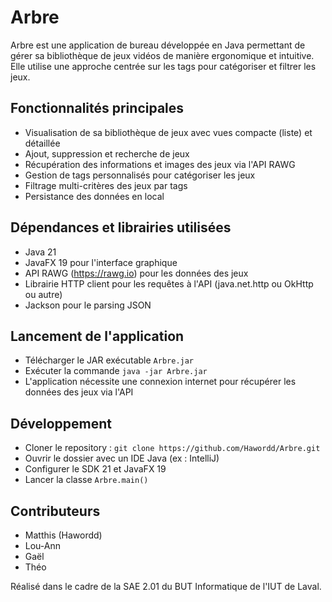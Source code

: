 # Arbre

Arbre est une application de bureau développée en Java permettant de gérer sa bibliothèque de jeux vidéos de manière ergonomique et intuitive. Elle utilise une approche centrée sur les tags pour catégoriser et filtrer les jeux.

## Fonctionnalités principales

- Visualisation de sa bibliothèque de jeux avec vues compacte (liste) et détaillée
- Ajout, suppression et recherche de jeux 
- Récupération des informations et images des jeux via l'API RAWG
- Gestion de tags personnalisés pour catégoriser les jeux
- Filtrage multi-critères des jeux par tags
- Persistance des données en local

## Dépendances et librairies utilisées

- Java 21 
- JavaFX 19 pour l'interface graphique
- API RAWG (https://rawg.io) pour les données des jeux
- Librairie HTTP client pour les requêtes à l'API (java.net.http ou OkHttp ou autre)
- Jackson pour le parsing JSON

## Lancement de l'application 

- Télécharger le JAR exécutable `Arbre.jar`
- Exécuter la commande `java -jar Arbre.jar`
- L'application nécessite une connexion internet pour récupérer les données des jeux via l'API

## Développement

- Cloner le repository : `git clone https://github.com/Hawordd/Arbre.git`
- Ouvrir le dossier avec un IDE Java (ex : IntelliJ)
- Configurer le SDK 21 et JavaFX 19
- Lancer la classe `Arbre.main()`

## Contributeurs

- Matthis (Hawordd)
- Lou-Ann
- Gaël
- Théo

Réalisé dans le cadre de la SAE 2.01 du BUT Informatique de l'IUT de Laval.

